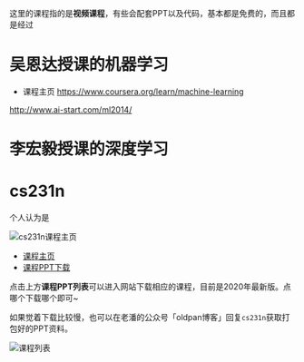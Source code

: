 
这里的课程指的是**视频课程**，有些会配套PPT以及代码，基本都是免费的，而且都是经过

# 吴恩达授课的机器学习

- 课程主页 https://www.coursera.org/learn/machine-learning

http://www.ai-start.com/ml2014/

# 李宏毅授课的深度学习

# cs231n

个人认为是

![cs231n课程主页](http://image.oldpan.me/cs231n%E8%AF%BE%E7%A8%8B%E4%B8%BB%E9%A1%B5.png)

- [课程主页](http://cs231n.stanford.edu/)
- [课程PPT下载](http://cs231n.stanford.edu/slides/2020/)

点击上方**课程PPT列表**可以进入网站下载相应的课程，目前是2020年最新版。点哪个下载哪个即可~

如果觉着下载比较慢，也可以在老潘的公众号「oldpan博客」回复`cs231n`获取打包好的PPT资料。

![课程列表](http://image.oldpan.me/%E8%AF%BE%E7%A8%8B%E5%88%97%E8%A1%A8.png)



